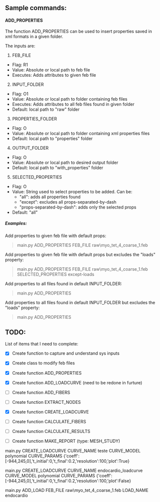 

## Sample commands:

#### ADD_PROPERTIES

The function ADD_PROPERTIES can be used to insert properties saved in xml formats in a given folder.

The inputs are:
1. FEB_FILE
- Flag: R1
- Value: Absolute or local path to feb file
- Executes: Adds attributes to given feb file
2. INPUT_FOLDER
- Flag: O1
- Value: Absolute or local path to folder containing feb files
- Executes: Adds attributes to all feb files found in given folder
- Default: local path to "raw" folder
3. PROPERTIES_FOLDER
- Flag: O
- Value: Absolute or local path to folder containing xml properties files
- Default: local path to "properties" folder
4. OUTPUT_FOLDER
- Flag: O
- Value: Absolute or local path to desired output folder
- Default: local path to "with_properties" folder
5. SELECTED_PROPERTIES
- Flag: O
- Value: String used to select properties to be added. Can be:
   - "all": adds all properties found
   - "except": excludes all props-separated-by-dash
   - "props-separated-by-dash": adds only the selected props
- Default: "all"

##### Examples:

Add properties to given feb file with default props:

> main.py ADD_PROPERTIES FEB_FILE raw\myo_tet_4_coarse_1.feb

Add properties to given feb file with default props but excludes the "loads" property:
> main.py ADD_PROPERTIES FEB_FILE raw\myo_tet_4_coarse_1.feb SELECTED_PROPERTIES except-loads

Add properties to all files found in default INPUT_FOLDER:
> main.py ADD_PROPERTIES

Add properties to all files found in default INPUT_FOLDER but excludes the "loads" property:
> main.py ADD_PROPERTIES


## TODO:
List of items that I need to complete:
- [x] Create function to capture and understand sys inputs
- [x] Create class to modify feb files
- [x] Create function ADD_PROPERTIES
- [x] Create function ADD_LOADCURVE (need to be redone in furture)
- [ ] Create function ADD_FIBERS
- [ ] Create function EXTRACT_NODES
- [x] Create function CREATE_LOADCURVE
- [ ] Create function CALCULATE_FIBERS
- [ ] Create function CALCULATE_RESULTS
- [ ] Create function MAKE_REPORT (type: MESH_STUDY)




main.py CREATE_LOADCURVE CURVE_NAME teste CURVE_MODEL polynomial CURVE_PARAMS {'coeff':[-944,245,0],'t_initial':0,'t_final':0.2,'resolution':100,'plot':True}

main.py CREATE_LOADCURVE CURVE_NAME endocardio_loadcurve CURVE_MODEL polynomial CURVE_PARAMS {'coeff':[-944,245,0],'t_initial':0,'t_final':0.2,'resolution':100,'plot':False} 


main.py ADD_LOAD FEB_FILE raw\myo_tet_4_coarse_1.feb LOAD_NAME endocardio
